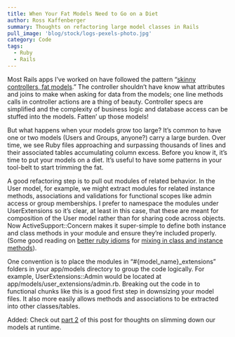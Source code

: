 ```yaml
---
title: When Your Fat Models Need to Go on a Diet
author: Ross Kaffenberger
summary: Thoughts on refactoring large model classes in Rails
pull_image: 'blog/stock/logs-pexels-photo.jpg'
category: Code
tags:
  - Ruby
  - Rails
---
```

Most Rails apps I’ve worked on have followed the pattern “[skinny controllers, fat models][1].” The controller shouldn’t have know what attributes and joins to make when asking for data from the models; one line methods calls in controller actions are a thing of beauty. Controller specs are simplified and the complexity of business logic and database access can be stuffed into the models. Fatten’ up those models!

But what happens when your models grow too large? It’s common to have one or two models (Users and Groups, anyone?) carry a large burden. Over time, we see Ruby files approaching and surpassing thousands of lines and their associated tables accumulating column excess. Before you know it, it’s time to put your models on a diet. It’s useful to have some patterns in your tool-belt to start trimming the fat.

A good refactoring step is to pull out modules of related behavior. In the User model, for example, we might extract modules for related instance methods, associations and validations for functional scopes like admin access or group memberships. I prefer to namespace the modules under UserExtensions so it’s clear, at least in this case, that these are meant for composition of the User model rather than for sharing code across objects. Now ActiveSupport::Concern makes it super-simple to define both instance and class methods in your module and ensure they’re included properly. (Some good reading on [better ruby idioms][2] for [mixing in class and instance methods][3]).

One convention is to place the modules in “#{model\_name}\_extensions” folders in your app/models directory to group the code logically. For example, UserExtensions::Admin would be located at app/models/user\_extensions/admin.rb. Breaking out the code in to functional chunks like this is a good first step in downsizing your model files. It also more easily allows methods and associations to be extracted into other classes/tables.

Added: Check out [part 2][4] of this post for thoughts on slimming down our models at runtime.

[1]:	http://weblog.jamisbuck.org/2006/10/18/skinny-controller-fat-model "the buckblogs here"
[2]:	http://yehudakatz.com/2009/11/12/better-ruby-idioms/
[3]:	http://www.fakingfantastic.com/2010/09/20/concerning-yourself-with-active-support-concern/
[4]:	/when-your-fat-models-need-to-go-on-a-diet-part-2/ "When Your Fat Models Need to Go on a Diet, Part 2"

